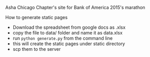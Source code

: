 Asha Chicago Chapter's site for Bank of America 2015's marathon

How to generate static pages
- Download the spreadsheet from google docs as .xlsx
- copy the file to data/ folder and name it as data.xlsx
- run `python generate.py` from the command line
- this will create the static pages under static directory
- scp them to the server